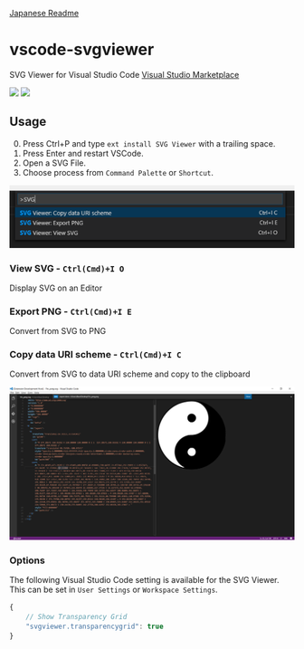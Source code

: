 [Japanese Readme](README-ja.md)
# vscode-svgviewer
SVG Viewer for Visual Studio Code
[Visual Studio Marketplace](https://marketplace.visualstudio.com/items/cssho.vscode-svgviewer)

![](http://vsmarketplacebadge.apphb.com/version/cssho.vscode-svgviewer.svg)
![](http://vsmarketplacebadge.apphb.com/installs/cssho.vscode-svgviewer.svg)

## Usage 
0. Press Ctrl+P and type `ext install SVG Viewer` with a trailing space. 
0. Press Enter and restart VSCode.
0. Open a SVG File.
0. Choose process from `Command Palette` or `Shortcut`.

![palette](img/palette.png)

### View SVG - `Ctrl(Cmd)+I O`
Display SVG on an Editor

### Export PNG - `Ctrl(Cmd)+I E`
Convert from SVG to PNG

### Copy data URI scheme - `Ctrl(Cmd)+I C`
Convert from SVG to data URI scheme and copy to the clipboard

![preview](img/preview.png)

### Options
The following Visual Studio Code setting is available for the SVG Viewer.  This can be set in `User Settings` or `Workspace Settings`.

```javascript
{
    // Show Transparency Grid
	"svgviewer.transparencygrid": true
}
```